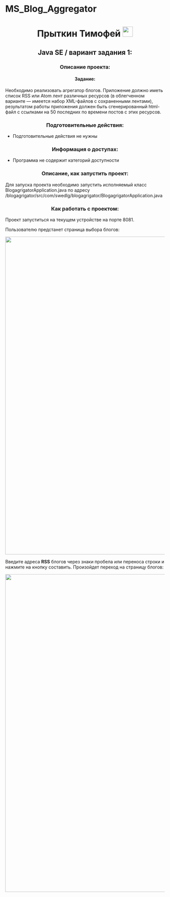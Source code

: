 # MS_Blog_Aggregator

<h1 align="center">Прыткин Тимофей <img src="https://github.com/blackcater/blackcater/raw/main/images/Hi.gif" height="32"/></h1>

<h2 align="center">Java SE / вариант задания 1:</h3>


<h3 align="center">Описание проекта:</h3>

<h4 align="center">Задание:</h4>

Необходимо реализовать агрегатор блогов. 
Приложение должно иметь список RSS или Atom лент 
различных ресурсов (в облегченном варианте — 
имеется набор XML-файлов с сохраненными лентами), 
результатом работы приложения должен быть 
сгенерированный html-файл с ссылками на 50 
последних по времени постов с этих ресурсов.

<h3 align="center">Подготовительные действия:</h3>

* Подготовительные действия не нужны

<h3 align="center">Информация о доступах:</h3>

* Программа не содержит категорий доступности

<h3 align="center">Описание, как запустить проект:</h3>

Для запуска проекта необходимо  запустить исполняемый класс BlogagrigatorApplication.java по адресу /blogagrigator/src/com/swedlg/blogagrigator/BlogagrigatorApplication.java

<h3 align="center">Как работать с проектом:</h3>

Проект запуститься на текущем устройстве на порте 8081.

Пользователю предстанет страница выбора блогов:

<img src="https://i.ibb.co/FBTXGfv/2022-12-08-16-27-42.png" align="center" width="1000">

Введите адреса **RSS** блогов через знаки пробела или переноса строки и нажмите на кнопку составить. Произойдет переход на страницу блогов:

<img src="https://i.ibb.co/wrqv8Z6/2022-12-08-16-27-59.png" align="center" width="1000">

